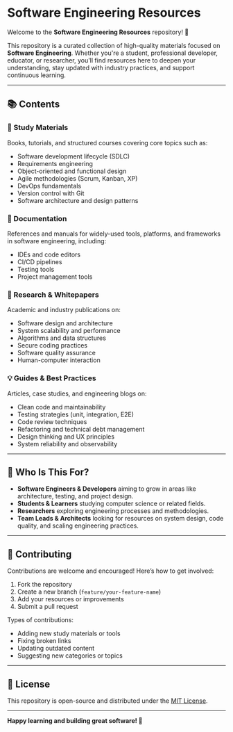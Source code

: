 # Software Engineering Resources

Welcome to the **Software Engineering Resources** repository! 🚀

This repository is a curated collection of high-quality materials focused on **Software Engineering**. Whether you're a student, professional developer, educator, or researcher, you'll find resources here to deepen your understanding, stay updated with industry practices, and support continuous learning.

---

## 📚 Contents

### 📖 Study Materials  
Books, tutorials, and structured courses covering core topics such as:

- Software development lifecycle (SDLC)
- Requirements engineering
- Object-oriented and functional design
- Agile methodologies (Scrum, Kanban, XP)
- DevOps fundamentals
- Version control with Git
- Software architecture and design patterns

### 📄 Documentation  
References and manuals for widely-used tools, platforms, and frameworks in software engineering, including:

- IDEs and code editors
- CI/CD pipelines
- Testing tools
- Project management tools

### 📝 Research & Whitepapers  
Academic and industry publications on:

- Software design and architecture
- System scalability and performance
- Algorithms and data structures
- Secure coding practices
- Software quality assurance
- Human-computer interaction

### 💡 Guides & Best Practices  
Articles, case studies, and engineering blogs on:

- Clean code and maintainability
- Testing strategies (unit, integration, E2E)
- Code review techniques
- Refactoring and technical debt management
- Design thinking and UX principles
- System reliability and observability

---

## 🎯 Who Is This For?

- **Software Engineers & Developers** aiming to grow in areas like architecture, testing, and project design.  
- **Students & Learners** studying computer science or related fields.  
- **Researchers** exploring engineering processes and methodologies.  
- **Team Leads & Architects** looking for resources on system design, code quality, and scaling engineering practices.

---

## 🤝 Contributing

Contributions are welcome and encouraged! Here’s how to get involved:

1. Fork the repository  
2. Create a new branch (`feature/your-feature-name`)  
3. Add your resources or improvements  
4. Submit a pull request  

Types of contributions:

- Adding new study materials or tools
- Fixing broken links
- Updating outdated content
- Suggesting new categories or topics

---

## 📜 License

This repository is open-source and distributed under the [MIT License](LICENSE).

---

**Happy learning and building great software! 🚀**
